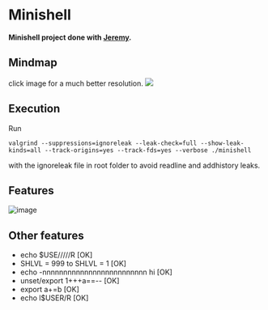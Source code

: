 # Minishell

**Minishell project done with [Jeremy](https://github.com/thePush/).**

## Mindmap
click image for a much better resolution.
<img src="https://user-images.githubusercontent.com/72572726/165954653-bf3cff78-a225-402e-9837-51a58132dd87.png">
## Execution
Run
```
valgrind --suppressions=ignoreleak --leak-check=full --show-leak-kinds=all --track-origins=yes --track-fds=yes --verbose ./minishell
```
with the ignoreleak file in root folder to avoid readline and addhistory leaks.

## Features
![image](https://user-images.githubusercontent.com/72572726/165951390-b2748103-1933-4bbb-893d-a392f78cf6c9.png)

## Other features
-	echo $USE/////R                                  [OK]
-	SHLVL = 999 to SHLVL = 1                         [OK]
-	echo -nnnnnnnnnnnnnnnnnnnnnnnnn hi               [OK]
-	unset/export 1+++a==--                           [OK]
-	export a+=b                                      [OK]
-	echo l$USER/R                                    [OK]
